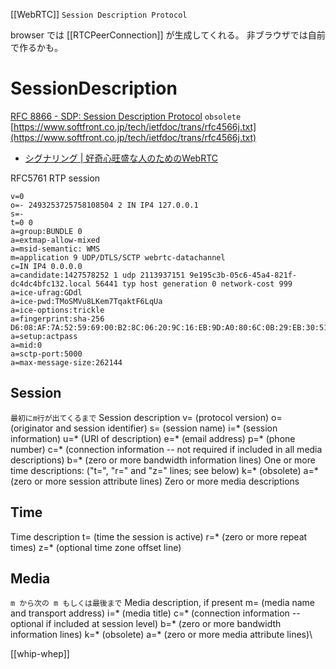 [[WebRTC]]
`Session Description Protocol`

browser では [[RTCPeerConnection]] が生成してくれる。
非ブラウザでは自前で作るかも。

# SessionDescription
[RFC 8866 - SDP: Session Description Protocol](https://tools.ietf.org/html/rfc8866)
`obsolete` [https://www.softfront.co.jp/tech/ietfdoc/trans/rfc4566j.txt](https://www.softfront.co.jp/tech/ietfdoc/trans/rfc4566j.txt)

- [シグナリング | 好奇心旺盛な人のためのWebRTC](https://webrtcforthecurious.com/ja/docs/02-signaling/)

RFC5761 RTP session

```sdp
v=0
o=- 2493253725758108504 2 IN IP4 127.0.0.1
s=-
t=0 0
a=group:BUNDLE 0
a=extmap-allow-mixed
a=msid-semantic: WMS
m=application 9 UDP/DTLS/SCTP webrtc-datachannel
c=IN IP4 0.0.0.0
a=candidate:1427578252 1 udp 2113937151 9e195c3b-05c6-45a4-821f-dc4dc4bfc132.local 56441 typ host generation 0 network-cost 999
a=ice-ufrag:GDdl
a=ice-pwd:TMoSMVu8LKem7TqaktF6LqUa
a=ice-options:trickle
a=fingerprint:sha-256 D6:08:AF:7A:52:59:69:00:B2:8C:06:20:9C:16:EB:9D:A0:80:6C:0B:29:EB:30:51:49:72:F1:9E:1B:BC:CF:E7
a=setup:actpass
a=mid:0
a=sctp-port:5000
a=max-message-size:262144
```

## Session
`最初にm行が出てくるまで`
   Session description
      v=  (protocol version)
      o=  (originator and session identifier)
      s=  (session name)
      i=* (session information)
      u=* (URI of description)
      e=* (email address)
      p=* (phone number)
      c=* (connection information -- not required if included in
           all media descriptions)
      b=* (zero or more bandwidth information lines)
      One or more time descriptions:
        ("t=", "r=" and "z=" lines; see below)
      k=* (obsolete)
      a=* (zero or more session attribute lines)
      Zero or more media descriptions

## Time
   Time description
      t=  (time the session is active)
      r=* (zero or more repeat times)
      z=* (optional time zone offset line)

## Media
`m から次の m もしくは最後まで`
   Media description, if present
      m=  (media name and transport address)
      i=* (media title)
      c=* (connection information -- optional if included at
           session level)
      b=* (zero or more bandwidth information lines)
      k=* (obsolete)
      a=* (zero or more media attribute lines)\

[[whip-whep]]
